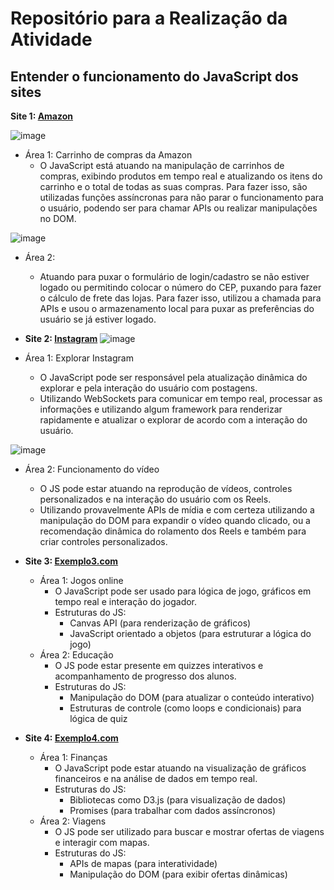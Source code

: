 # Repositório para a Realização da Atividade

## Entender o funcionamento do JavaScript dos sites

**Site 1: [Amazon](https://www.amazon.com.br/)** 

![image](https://github.com/user-attachments/assets/20e77d71-dd4b-442b-bc5b-60a6c0e94701)

- Área 1: Carrinho de compras da Amazon
  - O JavaScript está atuando na manipulação de carrinhos de compras, exibindo produtos em tempo real e atualizando os itens do carrinho e o total de todas as suas compras. Para fazer isso, são utilizadas funções assíncronas para não parar o funcionamento para o usuário, podendo ser para chamar APIs ou realizar manipulações no DOM.

![image](https://github.com/user-attachments/assets/bb48ad06-0c06-43ca-80b3-427ca70d688f)

- Área 2: 
  - Atuando para puxar o formulário de login/cadastro se não estiver logado ou permitindo colocar o número do CEP, puxando para fazer o cálculo de frete das lojas. Para fazer isso, utilizou a chamada para APIs e usou o armazenamento local para puxar as preferências do usuário se já estiver logado.

- **Site 2: [Instagram](https://www.instagram.com/explore/)**
  ![image](https://github.com/user-attachments/assets/9226b0d3-7d22-4494-9a03-f23de12f80da)

- Área 1: Explorar Instagram
  - O JavaScript pode ser responsável pela atualização dinâmica do explorar e pela interação do usuário com postagens.
  - Utilizando WebSockets para comunicar em tempo real, processar as informações e utilizando algum framework para renderizar rapidamente e atualizar o explorar de acordo com a interação do usuário.

![image](https://github.com/user-attachments/assets/37b2d502-7c61-4b4c-b7f9-7a1475cb5f7f)
- Área 2: Funcionamento do vídeo
  - O JS pode estar atuando na reprodução de vídeos, controles personalizados e na interação do usuário com os Reels.
  - Utilizando provavelmente APIs de mídia e com certeza utilizando a manipulação do DOM para expandir o vídeo quando clicado, ou a recomendação dinâmica do rolamento dos Reels e também para criar controles personalizados.


- **Site 3: [Exemplo3.com](http://exemplo3.com)**
  - Área 1: Jogos online
    - O JavaScript pode ser usado para lógica de jogo, gráficos em tempo real e interação do jogador.
    - Estruturas do JS:
      - Canvas API (para renderização de gráficos)
      - JavaScript orientado a objetos (para estruturar a lógica do jogo)
  - Área 2: Educação
    - O JS pode estar presente em quizzes interativos e acompanhamento de progresso dos alunos.
    - Estruturas do JS:
      - Manipulação do DOM (para atualizar o conteúdo interativo)
      - Estruturas de controle (como loops e condicionais) para lógica de quiz

- **Site 4: [Exemplo4.com](http://exemplo4.com)**
  - Área 1: Finanças
    - O JavaScript pode estar atuando na visualização de gráficos financeiros e na análise de dados em tempo real.
    - Estruturas do JS:
      - Bibliotecas como D3.js (para visualização de dados)
      - Promises (para trabalhar com dados assíncronos)
  - Área 2: Viagens
    - O JS pode ser utilizado para buscar e mostrar ofertas de viagens e interagir com mapas.
    - Estruturas do JS:
      - APIs de mapas (para interatividade)
      - Manipulação do DOM (para exibir ofertas dinâmicas)
